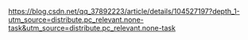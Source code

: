 https://blog.csdn.net/qq_37892223/article/details/104527197?depth_1-utm_source=distribute.pc_relevant.none-task&utm_source=distribute.pc_relevant.none-task